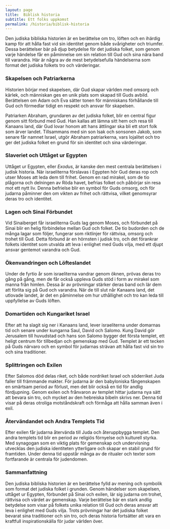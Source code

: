 ```yaml
---
layout: page
title:  Biblisk historia
subtitle: Ett folks uppkomst
permalink: /historia/biblisk-historia
---
```


Den judiska bibliska historien är en berättelse om tro, löften och en ihärdig kamp för att hålla fast vid sin identitet genom både svårigheter och triumfer. Dessa berättelser bär på djup betydelse för det judiska folket, som genom varje händelse får en påminnelse om sin relation till Gud och sina nära band till varandra. Här är några av de mest betydelsefulla händelserna som format det judiska folkets tro och värderingar.

### Skapelsen och Patriarkerna

Historien börjar med skapelsen, där Gud skapar världen med omsorg och kärlek, och människan ges en unik plats som skapad till Guds avbild. Berättelsen om Adam och Eva sätter tonen för människans förhållande till Gud och förmedlar tidigt en respekt och ansvar för skapelsen.

Patriarken Abraham, grundaren av det judiska folket, blir en central figur genom sitt förbund med Gud. Han kallas att lämna sitt hem och resa till Kanaans land, där Gud lovar honom att hans ättlingar ska bli ett stort folk som ärver landet. Tillsammans med sin son Isak och sonsonen Jakob, som senare får namnet Israel, utgör Abraham patriarkerna, vars lojalitet och tro ger det judiska folket en grund för sin identitet och sina värderingar.

### Slaveriet och Uttåget ur Egypten

Uttåget ur Egypten, eller *Exodus*, är kanske den mest centrala berättelsen i judisk historia. När israeliterna förslavas i Egypten hör Gud deras rop och utser Moses att leda dem till frihet. Genom en rad mirakel, som de tio plågorna och delningen av Röda havet, befrias folket och påbörjar sin resa mot ett nytt liv. Denna befrielse blir en symbol för Guds omsorg, och för judarna påminner den om vikten av frihet och rättvisa, vilket genomsyrar deras tro och identitet.

### Lagen och Sinai Förbundet

Vid Sinaiberget får israeliterna Guds lag genom Moses, och förbundet på Sinai blir en helig förbindelse mellan Gud och folket. De tio budorden och de många lagar som följer, fungerar som riktlinjer för rättvisa, omsorg och trohet till Gud. Detta förbund är en hörnsten i judisk tro, och det förankrar folkets identitet som utvalda att leva i enlighet med Guds vilja, med ett djupt ansvar gentemot varandra och Gud.

### Ökenvandringen och Löfteslandet

Under de fyrtio år som israeliterna vandrar genom öknen, prövas deras tro gång på gång, men de får också uppleva Guds stöd i form av mirakel som manna från himlen. Dessa år av prövningar stärker deras band och lär dem att förlita sig på Gud och varandra. När de till slut når Kanaans land, det utlovade landet, är det en påminnelse om hur uthållighet och tro kan leda till uppfyllelse av Guds löften.

### Domartiden och Kungariket Israel

Efter att ha slagit sig ner i Kanaans land, lever israeliterna under domarnas tid och senare under kungarna Saul, David och Salomo. Kung David gör Jerusalem till huvudstad och hans son Salomo bygger det första templet, ett heligt centrum för tillbedjan och gemenskap med Gud. Templet är ett tecken på Guds närvaro och en symbol för judarnas strävan att hålla fast vid sin tro och sina traditioner.

### Splittringen och Exilen

Efter Salomos död delas riket, och både nordriket Israel och söderriket Juda faller till främmande makter. För judarna är den babyloniska fångenskapen en smärtsam period av förlust, men det blir också en tid för andlig fördjupning. Genom exilen och frånvaron av templet hittar judarna nya sätt att bevara sin tro, och mycket av den hebreiska bibeln skrivs ner. Denna tid visar på deras otroliga motståndskraft och förmåga att hålla samman även i exil.

### Återvändandet och Andra Templets Tid

Efter exilen får judarna återvända till Juda och återuppbygga templet. Den andra templets tid blir en period av religiös förnyelse och kulturell styrka. Med synagogan som en viktig plats för gemenskap och undervisning utvecklas den judiska identiteten ytterligare och skapar en stabil grund för framtiden. Under denna tid uppstår många av de ritualer och texter som fortfarande är centrala för judendomen.

### Sammanfattning

Den judiska bibliska historien är en berättelse fylld av mening och symbolik som format det judiska folket i grunden. Genom händelser som skapelsen, uttåget ur Egypten, förbundet på Sinai och exilen, lär sig judarna om trohet, rättvisa och värdet av gemenskap. Varje berättelse bär en stark andlig betydelse som visar på folkets unika relation till Gud och deras ansvar att leva i enlighet med Guds vilja. Trots prövningar har det judiska folket bevarat sina traditioner och sin tro, och deras historia fortsätter att vara en kraftfull inspirationskälla för judar världen över.